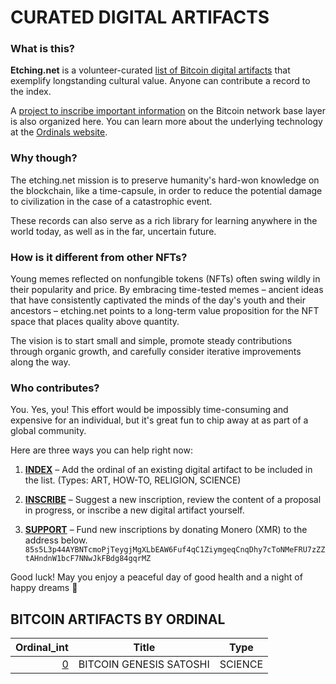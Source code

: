 # CURATED DIGITAL ARTIFACTS

### What is this?

**Etching.net** is a volunteer-curated [list of Bitcoin digital artifacts](#bitcoin-artifacts-by-ordinal) that exemplify longstanding cultural value. Anyone can contribute a record to the index.

A [project to inscribe important information](https://github.com/users/etching-net/projects/1) on the Bitcoin network base layer is also organized here. You can learn more about the underlying technology at the <a href=https://ordinals.com/>Ordinals website</a>.


### Why though?

The etching.net mission is to preserve humanity's hard-won knowledge on the blockchain, like a time-capsule, in order to reduce the potential damage to civilization in the case of a catastrophic event.

These records can also serve as a rich library for learning anywhere in the world today, as well as in the far, uncertain future.


### How is it different from other NFTs?

Young memes reflected on nonfungible tokens (NFTs) often swing wildly in their popularity and price. By embracing time-tested memes – ancient ideas that have consistently captivated the minds of the day's youth and their ancestors – etching.net points to a long-term value proposition for the NFT space that places quality above quantity.

The vision is to start small and simple, promote steady contributions through organic growth, and carefully consider iterative improvements along the way.


### Who contributes?

You. Yes, you! This effort would be impossibly time-consuming and expensive for an individual, but it's great fun to chip away at as part of a global community.

Here are three ways you can help right now:

1) [**INDEX**](https://github.com/etching-net/etching-net.github.io/edit/main/README.md) – Add the ordinal of an existing digital artifact to be included in the list. (Types: ART, HOW-TO, RELIGION, SCIENCE)

2) [**INSCRIBE**](https://github.com/users/etching-net/projects/1) – Suggest a new inscription, review the content of a proposal in progress, or inscribe a new digital artifact yourself.

3) [**SUPPORT**](https://getmonero.org) – Fund new inscriptions by donating Monero (XMR) to the address below.
`85s5L3p44AYBNTcmoPjTeygjMgXLbEAW6Fuf4qC1ZiymgeqCnqDhy7cToNMeFRU7zZZtAHndnW1bcF7NNwJkFBdg84gqrMZ`

Good luck! May you enjoy a peaceful day of good health and a night of happy dreams 🙂


## BITCOIN ARTIFACTS BY ORDINAL

| Ordinal_int | Title                                                | Type     |
| -----------:| ---------------------------------------------------- |:--------:|
| [0](https://ordinals.com/sat/0) | BITCOIN GENESIS SATOSHI | SCIENCE |
